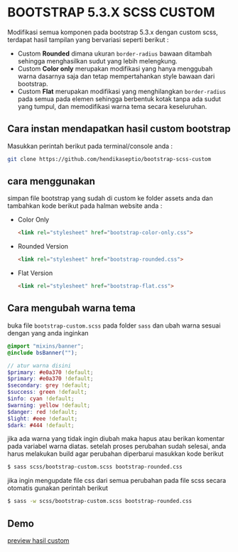 # BOOTSTRAP 5.3.X SCSS CUSTOM
Modifikasi semua komponen pada bootstrap 5.3.x dengan custom scss, terdapat hasil tampilan yang bervariasi seperti berikut : 
- Custom **Rounded** dimana ukuran `border-radius` bawaan ditambah sehingga menghasilkan sudut yang lebih melengkung. 
- Custom **Color only** merupakan modifikasi yang hanya menggubah warna dasarnya saja dan tetap mempertahankan style bawaan dari bootstrap. 
- Custom **Flat** merupakan modifikasi yang menghilangkan `border-radius` pada semua pada elemen sehingga berbentuk kotak tanpa ada sudut yang tumpul, dan memodifikasi warna tema secara keseluruhan. 

## Cara instan mendapatkan hasil custom bootstrap
Masukkan perintah berikut pada terminal/console anda :
```bash
git clone https://github.com/hendikaseptio/bootstrap-scss-custom
```
## cara menggunakan 
simpan file bootstrap yang sudah di custom ke folder assets anda dan tambahkan kode berikut pada halman website anda :
- Color Only
    ```html
    <link rel="stylesheet" href="bootstrap-color-only.css">
    ```
- Rounded Version
    ```html
    <link rel="stylesheet" href="bootstrap-rounded.css">
    ```
- Flat Version
    ```html
    <link rel="stylesheet" href="bootstrap-flat.css">
    ```

## Cara mengubah warna tema
buka file `bootstrap-custom.scss` pada folder `sass` dan ubah warna sesuai dengan yang anda inginkan
```scss
@import "mixins/banner";
@include bsBanner("");

// atur warna disini
$primary: #e0a370 !default;
$primary: #e0a370 !default;
$secondary: grey !default;
$success: green !default;
$info: cyan !default;
$warning: yellow !default;
$danger: red !default;
$light: #eee !default;
$dark: #444 !default;
```
jika ada warna yang tidak ingin diubah maka hapus atau berikan komentar pada variabel warna diatas.
setelah proses perubahan sudah selesai, anda harus melakukan build agar perubahan diperbarui masukkan kode berikut
```bash
$ sass scss/bootstrap-custom.scss bootstrap-rounded.css
```
jika ingin mengupdate file css dari semua perubahan pada file scss secara otomatis gunakan perintah berikut 
```bash
$ sass -w scss/bootstrap-custom.scss bootstrap-rounded.css
```

## Demo
[preview hasil custom](https://hendikaseptio.github.io/bootstrap-scss-custom/)